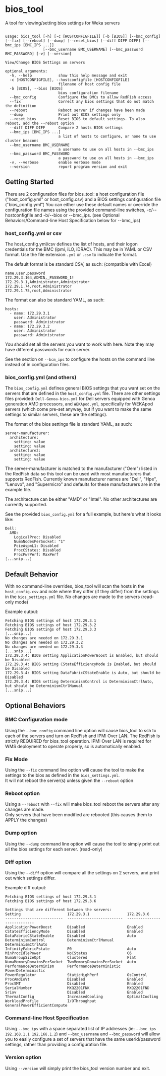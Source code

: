 # bios_tool
A tool for viewing/setting bios settings for Weka servers

```angular2html

usage: bios_tool [-h] [-c [HOSTCONFIGFILE]] [-b [BIOS]] [--bmc_config] [--fix] [--reboot] [--dump] [--reset_bios] [--diff DIFF DIFF] [--bmc_ips [BMC_IPS ...]]
                 [--bmc_username BMC_USERNAME] [--bmc_password BMC_PASSWORD] [-v] [--version]

View/Change BIOS Settings on servers

optional arguments:
  -h, --help            show this help message and exit
  -c [HOSTCONFIGFILE], --hostconfigfile [HOSTCONFIGFILE]
                        filename of host config file
  -b [BIOS], --bios [BIOS]
                        bios configuration filename
  --bmc_config          Configure the BMCs to allow RedFish access
  --fix                 Correct any bios settings that do not match the definition
  --reboot              Reboot server if changes have been made
  --dump                Print out BIOS settings only
  --reset_bios          Reset BIOS to default settings. To also reboot, add the --reboot option
  --diff DIFF DIFF      Compare 2 hosts BIOS settings
  --bmc_ips [BMC_IPS ...]
                        a list of hosts to configure, or none to use cluster beacons
  --bmc_username BMC_USERNAME
                        a username to use on all hosts in --bmc_ips
  --bmc_password BMC_PASSWORD
                        a password to use on all hosts in --bmc_ips
  -v, --verbose         enable verbose mode
  --version             report program version and exit

```

## Getting Started
There are 2 configuration files for bios_tool: a host configuration file ("host_config.yml" or host_config.csv) and a BIOS settings configuration file ("bios_config.yml")
You can either use these default names or override the configuration file names using the provided command-line switches, -c/--hostconfigfile and -b/--bios or --bmc_ips.  (see Optional Behaviors/Command-line Host Specification below for --bmc_ips)
### host_config.yml or csv
The host_config.yml/csv defines the list of hosts, and their logon credentials for the BMC (ipmi, iLO, iDRAC).  This may be in YAML or CSV format.  Use the file extension `.yml` or `.csv` to indicate the format.

The default format is be standard CSV, as such: (compatible with Excel)
```angular2html
name,user,password
172.29.3.164,ADMIN,_PASSWORD_1!
172.29.3.1,Administrator,Administrator
172.29.1.74,root,Administrator
172.29.1.75,root,Administrator
```

The format can also be standard YAML, as such:
```angular2html
hosts:
  - name: 172.29.3.1
    user: Administrator
    password: Administrator
  - name: 172.29.3.2
    user: Administrator
    password: Administrator
```

You should set all the servers you want to work with here.   Note they may have different passwords for each server.

See the section on `--bcm_ips` to configure the hosts on the command line instead of in configuration files.

### bios_config.yml (and others)
The `bios_config.yml` defines general BIOS settings that you want set on the servers that are defined in the `host_config.yml` file.   There are other settings files provided: `Dell-Genoa-bios.yml` for Dell servers equipped with Genoa generation AMD processors, and `WEKApod.yml`, specifically for WEKApod servers (which come pre-set anyway, but if you want to make the same settings to similar servers, these are the settings).

The format of the bios settings file is standard YAML, as such:
```angular2html
server-manufacturer:
  architecture:
    setting: value
    setting: value
  architecture2:
    setting: value
    setting: value
```
The server-manufacturer is matched to the manufacturer ("Oem") listed in the RedFish data so this tool can be used with most manufacturers that supports RedFish.
Currently known manufacturer names are "Dell", "Hpe", "Lenovo", and "Supermicro" and defaults for these manufacturers are in the example file.

The architecture can be either "AMD" or "Intel".   No other architectures are currently supported.

See the provided `bios_config.yml` for a full example, but here's what it looks like:
```angular2html
Dell:
  AMD:
    LogicalProc: Disabled
    NumaNodesPerSocket: "1"
    PcieAspmL1: Disabled
    ProcCStates: Disabled
    ProcPwrPerf: MaxPerf
[...snip...]
```

## Default Behavior
With no command-line overrides, bios_tool will scan the hosts in the `host_config.csv` and note where they differ (if they differ) from the settings in the `bios_settings.yml` file.
No changes are made to the servers (read-only mode)

Example output:
```angular2html
Fetching BIOS settings of host 172.29.3.1
Fetching BIOS settings of host 172.29.3.2
Fetching BIOS settings of host 172.29.3.3
[...snip...]
No changes are needed on 172.29.3.1
No changes are needed on 172.29.3.2
No changes are needed on 172.29.3.3
[...snip...]
172.29.3.4: BIOS setting ApplicationPowerBoost is Enabled, but should be Disabled
172.29.3.4: BIOS setting CStateEfficiencyMode is Enabled, but should be Disabled
172.29.3.4: BIOS setting DataFabricCStateEnable is Auto, but should be Disabled
172.29.3.4: BIOS setting DeterminismControl is DeterminismCtrlAuto, but should be DeterminismCtrlManual
[...snip...]
```

## Optional Behaviors
### BMC Configuration mode
Using the `--bmc_config` command line option will cause bios_tool to ssh to each of the servers and turn on RedFish and IPMI Over LAN.   The RedFish is strictly REQUIRED for bios_tool operation.   IPMI Over LAN is required for WMS deployment to operate properly, so is automatically enabled.
### Fix Mode
Using the `--fix` command line option will cause the tool to make the settings to the bios as defined in the `bios_settings.yml`.   
It will not reboot the server(s) unless given the `--reboot` option
### Reboot option
Using a `--reboot` with `--fix` will make bios_tool reboot the servers after any changes are made.  
Only servers that have been modified are rebooted (this causes them to APPLY the changes)
### Dump option
Using the `--dump` command line option will cause the tool to simply print out all the bios settings for each server. (read-only)
### Diff option
Using the `--diff` option will compare all the settings on 2 servers, and print out which settings differ.

Example diff output:
```angular2html
Fetching BIOS settings of host 172.29.3.1
Fetching BIOS settings of host 172.29.3.6

Settings that are different between the servers:
Setting                     172.29.3.1                 172.29.3.6
--------------------------  -------------------------  ----------------------------
ApplicationPowerBoost       Disabled                   Enabled
CStateEfficiencyMode        Disabled                   Enabled
DataFabricCStateEnable      Disabled                   Auto
DeterminismControl          DeterminismCtrlManual      DeterminismCtrlAuto
InfinityFabricPstate        P0                         Auto
MinProcIdlePower            NoCStates                  C6
NumaGroupSizeOpt            Clustered                  Flat
NumaMemoryDomainsPerSocket  TwoMemoryDomainsPerSocket  Auto
PerformanceDeterminism      PerformanceDeterministic   PowerDeterministic
PowerRegulator              StaticHighPerf             OsControl
ProcAmdIoVt                 Disabled                   Enabled
ProcSMT                     Disabled                   Enabled
SerialNumber                MXQ2201FNK                 MXQ2201FND
Sriov                       Disabled                   Enabled
ThermalConfig               IncreasedCooling           OptimalCooling
WorkloadProfile             I/OThroughput              GeneralPowerEfficientCompute
```
### Command-line Host Specification
Using `--bmc_ips` with a space separated list of IP addresses (ie: `--bmc_ips 192.168.1.1 192.168.1.2`) and `--bmc_username` and `--bmc_password` will allow you to easily configure a set of servers that have the same userid/password settings, rather than providing a configuration file.
### Version option
Using `--version` will simply print the bios_tool version number and exit.
